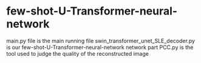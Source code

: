 # few-shot-U-Transformer-neural-network
main.py file is the main running file 
swin_transformer_unet_SLE_decoder.py is our few-shot-U-Transformer-neural-network network part 
PCC.py is the tool used to judge the quality of the reconstructed image

